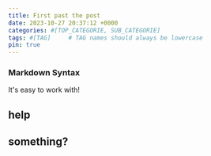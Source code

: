 ```yaml
---
title: First past the post
date: 2023-10-27 20:37:12 +0000
categories: #[TOP_CATEGORIE, SUB_CATEGORIE]
tags: #[TAG]     # TAG names should always be lowercase
pin: true
---
```


### Markdown Syntax
It's easy to work with!

## help

## something?